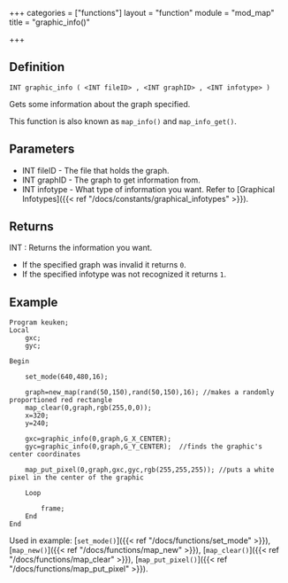 +++
categories = ["functions"]
layout = "function"
module = "mod_map"
title = "graphic_info()"

+++

## Definition

    INT graphic_info ( <INT fileID> , <INT graphID> , <INT infotype> )

Gets some information about the graph specified.

This function is also known as `map_info()` and `map_info_get()`.

## Parameters

- INT fileID - The file that holds the graph.
- INT graphID - The graph to get information from.
- INT infotype - What type of information you want. Refer to [Graphical Infotypes]({{< ref "/docs/constants/graphical_infotypes" >}}).

## Returns

INT : Returns the information you want.

- If the specified graph was invalid it returns `0`.
- If the specified infotype was not recognized it returns `1`.

## Example

```
Program keuken;
Local
    gxc;
    gyc;

Begin

    set_mode(640,480,16);

    graph=new_map(rand(50,150),rand(50,150),16); //makes a randomly proportioned red rectangle
    map_clear(0,graph,rgb(255,0,0));
    x=320;
    y=240;

    gxc=graphic_info(0,graph,G_X_CENTER);
    gyc=graphic_info(0,graph,G_Y_CENTER);  //finds the graphic's center coordinates

    map_put_pixel(0,graph,gxc,gyc,rgb(255,255,255)); //puts a white pixel in the center of the graphic

    Loop

        frame;
    End
End
```

Used in example: [`set_mode()`]({{< ref "/docs/functions/set_mode" >}}), [`map_new()`]({{< ref "/docs/functions/map_new" >}}), [`map_clear()`]({{< ref "/docs/functions/map_clear" >}}), [`map_put_pixel()`]({{< ref "/docs/functions/map_put_pixel" >}}).
